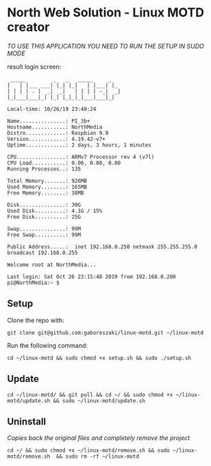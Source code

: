 # North Web Solution - Linux MOTD creator
*TO USE THIS APPLICATION YOU NEED TO RUN THE SETUP IN SUDO MODE*

result login screen:
```
 _____         _   _   _____     _
|   | |___ ___| |_| |_|   | |___| |_
| | | | . |  _|  _|   | | | | -_|  _|
|_|___|___|_| |_| |_|_|_|___|___|_|

Local-time: 10/26/19 23:40:24

Name...............: PI_3b+
Hostname...........: NorthMedia
Distro.............: Raspbian 9.9
Version............: 4.19.42-v7+
Uptime.............: 2 days, 3 hours, 1 minutes

CPU................: ARMv7 Processor rev 4 (v7l)
CPU Load...........: 0.00, 0.00, 0.00
Running Processes..: 135

Total Memory.......: 926MB
Used Memory........: 165MB
Free Memory........: 38MB

Disk...............: 30G
Used Disk..........: 4.1G / 15%
Free Disk..........: 25G

Swap...............: 99M
Free Swap..........: 99M

Public Address.....:  inet 192.168.0.250 netmask 255.255.255.0 broadcast 192.168.0.255

Welcome root at NorthMedia...

Last login: Sat Oct 26 23:15:48 2019 from 192.168.0.200
pi@NorthMedia:~ $
```


## Setup

Clone the repo with:
```
git clone git@github.com:gaboreszaki/linux-motd.git ~/linux-motd
```

Run the following command:
```
cd ~/linux-motd && sudo chmod +x setup.sh && sudo ./setup.sh
```

## Update
```
cd ~/linux-motd/ && git pull && cd ~/ && sudo chmod +x ~/linux-motd/update.sh && sudo ~/linux-motd/update.sh
```

## Uninstall
*Copies back the original files and completely remove the project*
```
cd ~/ && sudo chmod +x ~/linux-motd/remove.sh && sudo ~/linux-motd/remove.sh  && sudo rm -rf ~/linux-motd
```
